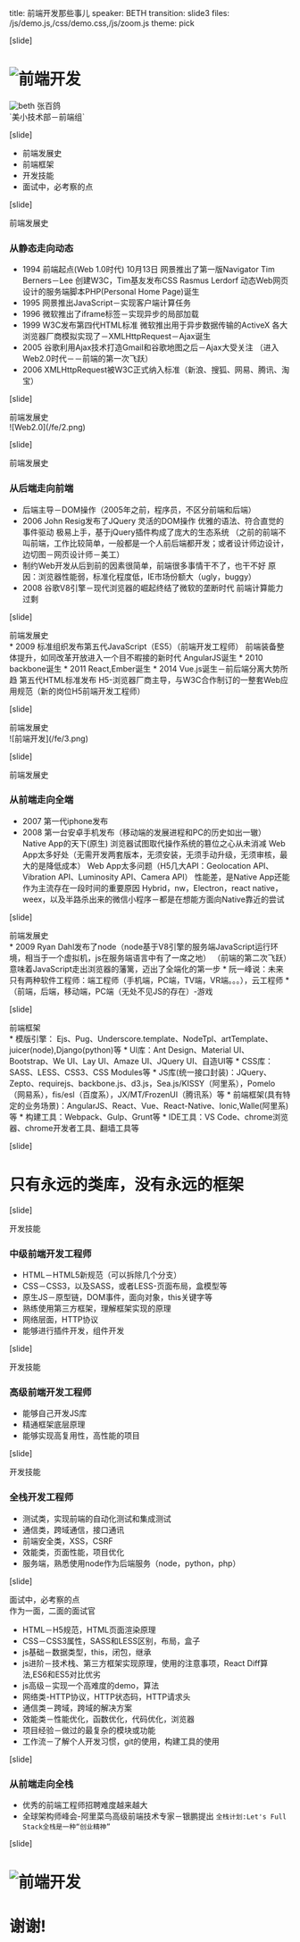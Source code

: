 title: 前端开发那些事儿
speaker: BETH
transition: slide3
files: /js/demo.js,/css/demo.css,/js/zoom.js
theme: pick

[slide]
# ![前端开发](/fe/1.png)
<div class="avatar">
  <img src="/img/beth.png" alt="beth" />
  张百鸽
</div>
`美小技术部－前端组`

[slide]
* 前端发展史
* 前端框架
* 开发技能
* 面试中，必考察的点

[slide]
<div class="title">前端发展史</div>

### 从静态走向动态
* 1994 前端起点(Web 1.0时代)
  10月13日 网景推出了第一版Navigator
  Tim Berners－Lee 创建W3C，Tim基友发布CSS
  Rasmus Lerdorf 动态Web网页设计的服务端脚本PHP(Personal Home Page)诞生
* 1995 网景推出JavaScript－实现客户端计算任务
* 1996 微软推出了iframe标签－实现异步的局部加载
* 1999 W3C发布第四代HTML标准
  微软推出用于异步数据传输的ActiveX
  各大浏览器厂商模拟实现了－XMLHttpRequest－Ajax诞生
* 2005 谷歌利用Ajax技术打造Gmail和谷歌地图之后－Ajax大受关注
 （进入Web2.0时代－－前端的第一次飞跃）
* 2006 XMLHttpRequest被W3C正式纳入标准（新浪、搜狐、网易、腾讯、淘宝）

[slide]
<div class="title">前端发展史</div>
![Web2.0](/fe/2.png)

[slide]
<div class="title">前端发展史</div>

### 从后端走向前端
* 后端主导－DOM操作（2005年之前，程序员，不区分前端和后端）
* 2006 John Resig发布了JQuery
  灵活的DOM操作
  优雅的语法、符合直觉的事件驱动
  极易上手，基于jQuery插件构成了庞大的生态系统
  （之前的前端不叫前端，工作比较简单，一般都是一个人前后端都开发；或者设计师边设计，边切图－网页设计师－美工）
* 制约Web开发从后到前的因素很简单，前端很多事情干不了，也干不好
  原因：浏览器性能弱，标准化程度低，IE市场份额大（ugly，buggy）
* 2008 谷歌V8引擎－现代浏览器的崛起终结了微软的垄断时代
  前端计算能力过剩

[slide]
<div class="title">前端发展史</div>
* 2009 标准组织发布第五代JavaScript（ES5）（前端开发工程师）
  前端装备整体提升，如同改革开放进入一个目不暇接的新时代
  AngularJS诞生
* 2010 backbone诞生
* 2011 React,Ember诞生
* 2014 Vue.js诞生－前后端分离大势所趋
  第五代HTML标准发布
  H5-浏览器厂商主导，与W3C合作制订的一整套Web应用规范（新的岗位H5前端开发工程师）

[slide]
<div class="title">前端发展史</div>
![前端开发](/fe/3.png)

[slide]
<div class="title">前端发展史</div>

### 从前端走向全端
* 2007 第一代iphone发布
* 2008 第一台安卓手机发布（移动端的发展进程和PC的历史如出一辙）
  Native App的天下(原生)
  浏览器试图取代操作系统的篡位之心从未消减
  Web App太多好处（无需开发两套版本，无须安装，无须手动升级，无须审核，最大的是降低成本）
  Web App太多问题（H5几大API：Geolocation API、Vibration API、Luminosity API、Camera API）
  性能差，是Native App还能作为主流存在一段时间的重要原因
  Hybrid，nw，Electron，react native，weex，以及半路杀出来的微信小程序－都是在想能方面向Native靠近的尝试

[slide]
<div class="title">前端发展史</div>
* 2009 Ryan Dahl发布了node（node基于V8引擎的服务端JavaScript运行环境，相当于一个虚拟机，js在服务端语言中有了一席之地）
 （前端的第二次飞跃）意味着JavaScript走出浏览器的藩篱，迈出了全端化的第一步
* 阮一峰说：未来只有两种软件工程师：端工程师（手机端，PC端，TV端，VR端。。。），云工程师
* （前端，后端，移动端，PC端（无处不见JS的存在）-游戏

[slide]
<div class="title">前端框架</div>
* 模版引擎： Ejs、Pug、Underscore.template、NodeTpl、artTemplate、juicer(node),Django(python)等
* UI库：Ant Design、Material UI、Bootstrap、We UI、Lay UI、Amaze UI、JQuery UI、自造UI等
* CSS库：SASS、LESS、CSS3、CSS Modules等
* JS库(统一接口封装)：JQuery、Zepto、requirejs、backbone.js、d3.js，Sea.js/KISSY（阿里系），Pomelo（网易系），fis/esl（百度系），JX/MT/FrozenUI（腾讯系）等
* 前端框架(具有特定的业务场景)：AngularJS、React、Vue、React-Native、Ionic,Walle(阿里系)等
* 构建工具：Webpack、Gulp、Grunt等
* IDE工具：VS Code、chrome浏览器、chrome开发者工具、翻墙工具等

[slide]
# 只有永远的类库，没有永远的框架

[slide]
<div class="title">开发技能</div>

### 中级前端开发工程师
* HTML－HTML5新规范（可以拆除几个分支）
* CSS－CSS3，以及SASS，或者LESS-页面布局，盒模型等
* 原生JS－原型链，DOM事件，面向对象，this关键字等
* 熟练使用第三方框架，理解框架实现的原理
* 网络层面，HTTP协议
* 能够进行插件开发，组件开发

[slide]
<div class="title">开发技能</div>

### 高级前端开发工程师
* 能够自己开发JS库
* 精通框架底层原理
* 能够实现高复用性，高性能的项目

[slide]
<div class="title">开发技能</div>

### 全栈开发工程师
* 测试类，实现前端的自动化测试和集成测试
* 通信类，跨域通信，接口通讯
* 前端安全类，XSS，CSRF
* 效能类，页面性能，项目优化
* 服务端，熟悉使用node作为后端服务（node，python，php）

[slide]
<div class="title">面试中，必考察的点</div>
作为一面，二面的面试官

* HTML－H5规范，HTML页面渲染原理
* CSS－CSS3属性，SASS和LESS区别，布局，盒子
* js基础－数据类型，this，闭包，继承
* js进阶－技术栈、第三方框架实现原理，使用的注意事项，React Diff算法,ES6和ES5对比优劣
* js高级－实现一个高难度的demo，算法
* 网络类-HTTP协议，HTTP状态码，HTTP请求头
* 通信类－跨域，跨域的解决方案
* 效能类－性能优化，函数优化，代码优化，浏览器
* 项目经验－做过的最复杂的模块或功能
* 工作流－了解个人开发习惯，git的使用，构建工具的使用

[slide]
### 从前端走向全栈

* 优秀的前端工程师招聘难度越来越大
* 全球架构师峰会-阿里菜鸟高级前端技术专家－银鹏提出
`全栈计划:Let's Full Stack全栈是一种“创业精神”`

[slide]
# ![前端开发](/fe/1.png)
# 谢谢!
